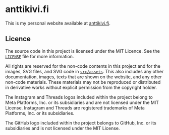 # anttikivi.fi

This is my personal website available at
[anttikivi.fi](https://www.anttikivi.fi).

## Licence

The source code in this project is licensed under the MIT Licence. See the
[`LICENSE`](LICENSE) file for more information.

All rights are reserved for the non-code contents in this project and for the
images, SVG files, and SVG code in [`src/assets`](src/assets). This also
includes any other documentation, images, texts that are shown on the website,
and any other non-code materials. These materials may not be reproduced or
distributed in derivative works without explicit permission from the copyright
holder.

The Instagram and Threads logos included within the project belong to Meta
Platforms, Inc. or its subsidiaries and are not licensed under the MIT License.
Instagram and Threads are registered trademarks of Meta Platforms, Inc. or its
subsidiaries.

The GitHub logo included within the project belongs to GitHub, Inc. or its
subsidiaries and is not licensed under the MIT License.
